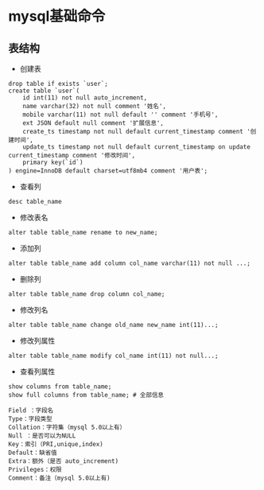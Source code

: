 # mysql基础命令

## 表结构
- 创建表
```mysql
drop table if exists `user`;
create table `user`(
    id int(11) not null auto_increment,
    name varchar(32) not null comment '姓名',
    mobile varchar(11) not null default '' comment '手机号',
    ext JSON default null comment '扩展信息',
    create_ts timestamp not null default current_timestamp comment '创建时间',
    update_ts timestamp not null default current_timestamp on update current_timestamp comment '修改时间',
    primary key(`id`)
) engine=InnoDB default charset=utf8mb4 comment '用户表';
```

- 查看列 
```mysql
desc table_name
```
- 修改表名 
```mysql
alter table table_name rename to new_name;
```
- 添加列 
```mysql
alter table table_name add column col_name varchar(11) not null ...;
```
- 删除列 
```mysql
alter table table_name drop column col_name;
```
- 修改列名 
```mysql
alter table table_name change old_name new_name int(11)...;
```
- 修改列属性 
```mysql
alter table table_name modify col_name int(11) not null...;
```
- 查看列属性
```mysql
show columns from table_name;
show full columns from table_name; # 全部信息

Field ：字段名
Type：字段类型
Collation：字符集（mysql 5.0以上有）
Null ：是否可以为NULL
Key：索引（PRI,unique,index)
Default：缺省值
Extra：额外（是否 auto_increment)
Privileges：权限
Comment：备注（mysql 5.0以上有)
```



